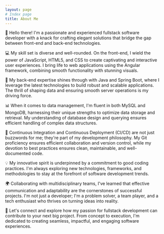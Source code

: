 ```yaml
---
layout: page
# Index page
title: About Me
---
```


👋 Hello there! I'm a passionate and experienced fullstack software developer with a knack for crafting elegant solutions that bridge the gap between front-end and back-end technologies.  
  
💻 My skill set is diverse and well-rounded. On the front-end, I wield the power of JavaScript, HTML5, and CSS to create captivating and interactive user experiences. I bring life to web applications using the Angular framework, combining smooth functionality with stunning visuals.  
  
🔧 My back-end expertise shines through with Java and Spring Boot, where I leverage the latest technologies to build robust and scalable applications. The thrill of shaping data and ensuring smooth server operations is my driving force.  
  
📊 When it comes to data management, I'm fluent in both MySQL and MongoDB, harnessing their unique strengths to optimize data storage and retrieval. My understanding of database design and querying ensures efficient handling of complex data structures.  
  
🚀 Continuous Integration and Continuous Deployment (CI/CD) are not just buzzwords for me; they're part of my development philosophy. My Git proficiency ensures efficient collaboration and version control, while my devotion to best practices ensures clean, maintainable, and well-documented code.  
  
💡 My innovative spirit is underpinned by a commitment to good coding practices. I'm always exploring new technologies, frameworks, and methodologies to stay at the forefront of software development trends.  
  
🌍 Collaborating with multidisciplinary teams, I've learned that effective communication and adaptability are the cornerstones of successful projects. I'm not just a developer; I'm a problem solver, a team player, and a tech enthusiast who thrives on turning ideas into reality.  
  
🎯 Let's connect and explore how my passion for fullstack development can contribute to your next big project. From concept to execution, I'm dedicated to creating seamless, impactful, and engaging software experiences.  

